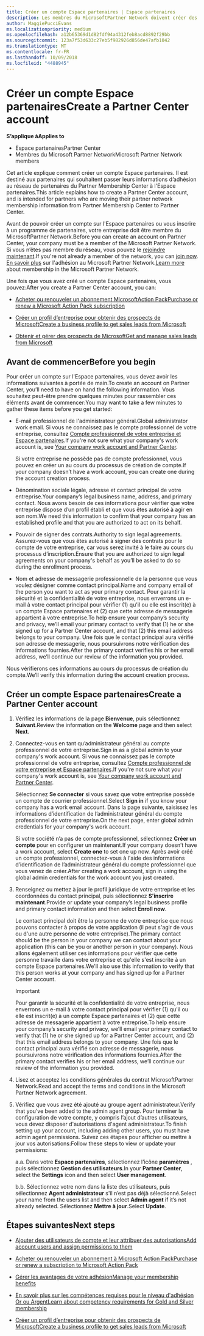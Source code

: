 ```yaml
---
title: Créer un compte Espace partenaires | Espace partenaires
description: Les membres du MicrosoftPartner Network doivent créer des comptes Espace partenaires pour gérer leurs revenus du réseau et leurs compétences, ainsi que créer un profil d’entreprise.
author: MaggiePucciEvans
ms.localizationpriority: medium
ms.openlocfilehash: a12b65369d1d82fdf94a4312feb8acd8892f29bb
ms.sourcegitcommit: 123a7f53d633c27eb5f982926d856de47afb1042
ms.translationtype: MT
ms.contentlocale: fr-FR
ms.lasthandoff: 10/09/2018
ms.locfileid: "4488945"
---
```

# <a name="create-a-partner-center-account"></a><span data-ttu-id="cd43a-103">Créer un compte Espace partenaires</span><span class="sxs-lookup"><span data-stu-id="cd43a-103">Create a Partner Center account</span></span>

**<span data-ttu-id="cd43a-104">S’applique à</span><span class="sxs-lookup"><span data-stu-id="cd43a-104">Applies to</span></span>**

-   <span data-ttu-id="cd43a-105">Espace partenaires</span><span class="sxs-lookup"><span data-stu-id="cd43a-105">Partner Center</span></span>
-   <span data-ttu-id="cd43a-106">Membres du Microsoft Partner Network</span><span class="sxs-lookup"><span data-stu-id="cd43a-106">Microsoft Partner Network members</span></span>


<span data-ttu-id="cd43a-107">Cet article explique comment créer un compte Espace partenaires. Il est destiné aux partenaires qui souhaitent passer leurs informations d’adhésion au réseau de partenaires du Partner Membership Center à l'Espace partenaires.</span><span class="sxs-lookup"><span data-stu-id="cd43a-107">This article explains how to create a Partner Center account, and is intended for partners who are moving their partner network membership information from Partner Membership Center to Partner Center.</span></span> 

<span data-ttu-id="cd43a-108">Avant de pouvoir créer un compte sur l'Espace partenaires ou vous inscrire à un programme de partenaires, votre entreprise doit être membre du MicrosoftPartner Network.</span><span class="sxs-lookup"><span data-stu-id="cd43a-108">Before you can create an account on Partner Center, your company must be a member of the Microsoft Partner Network.</span></span> <span data-ttu-id="cd43a-109">Si vous n’êtes pas membre du réseau, vous pouvez le [rejoindre maintenant](https://partners.microsoft.com/PartnerProgram/simplifiedenrollment.aspx).</span><span class="sxs-lookup"><span data-stu-id="cd43a-109">If you're not already a member of the network, you can [join now](https://partners.microsoft.com/PartnerProgram/simplifiedenrollment.aspx).</span></span>  <span data-ttu-id="cd43a-110">[En savoir plus](https://partner.microsoft.com/membership) sur l'adhésion au Microsoft Partner Network.</span><span class="sxs-lookup"><span data-stu-id="cd43a-110">[Learn more](https://partner.microsoft.com/membership) about membership in the Microsoft Partner Network.</span></span>  

<span data-ttu-id="cd43a-111">Une fois que vous avez créé un compte Espace partenaires, vous pouvez:</span><span class="sxs-lookup"><span data-stu-id="cd43a-111">After you create a Partner Center account, you can:</span></span>

-   [<span data-ttu-id="cd43a-112">Acheter ou renouveler un abonnement MicrosoftAction Pack</span><span class="sxs-lookup"><span data-stu-id="cd43a-112">Purchase or renew a Microsoft Action Pack subscription</span></span>](mpn-get-action-pack.md)

-   [<span data-ttu-id="cd43a-113">Créer un profil d’entreprise pour obtenir des prospects de Microsoft</span><span class="sxs-lookup"><span data-stu-id="cd43a-113">Create a business profile to get sales leads from Microsoft</span></span>](create-a-marketing-profile.md)

-   [<span data-ttu-id="cd43a-114">Obtenir et gérer des prospects de Microsoft</span><span class="sxs-lookup"><span data-stu-id="cd43a-114">Get and manage sales leads from Microsoft</span></span>](responding-to-referrals.md)

## <a name="before-you-begin"></a><span data-ttu-id="cd43a-115">Avant de commencer</span><span class="sxs-lookup"><span data-stu-id="cd43a-115">Before you begin</span></span>

<span data-ttu-id="cd43a-116">Pour créer un compte sur l'Espace partenaires, vous devez avoir les informations suivantes à portée de main.</span><span class="sxs-lookup"><span data-stu-id="cd43a-116">To create an account on Partner Center, you’ll need to have on hand the following information.</span></span> <span data-ttu-id="cd43a-117">Vous souhaitez peut-être prendre quelques minutes pour rassembler ces éléments avant de commencer:</span><span class="sxs-lookup"><span data-stu-id="cd43a-117">You may want to take a few minutes to gather these items before you get started:</span></span>

-   <span data-ttu-id="cd43a-118">E-mail professionnel de l'administrateur général.</span><span class="sxs-lookup"><span data-stu-id="cd43a-118">Global administrator work email.</span></span> <span data-ttu-id="cd43a-119">Si vous ne connaissez pas le compte professionnel de votre entreprise, consultez [Compte professionnel de votre entreprise et Espace partenaires](azure-active-directory-tenants-and-partner-center.md).</span><span class="sxs-lookup"><span data-stu-id="cd43a-119">If you're not sure what your company's work account is, see [Your company work account and Partner Center](azure-active-directory-tenants-and-partner-center.md).</span></span>

    <span data-ttu-id="cd43a-120">Si votre entreprise ne possède pas de compte professionnel, vous pouvez en créer un au cours du processus de création de compte.</span><span class="sxs-lookup"><span data-stu-id="cd43a-120">If your company doesn’t have a work account, you can create one during the account creation process.</span></span> 

-   <span data-ttu-id="cd43a-121">Dénomination sociale légale, adresse et contact principal de votre entreprise.</span><span class="sxs-lookup"><span data-stu-id="cd43a-121">Your company’s legal business name, address, and primary contact.</span></span> <span data-ttu-id="cd43a-122">Nous avons besoin de ces informations pour vérifier que votre entreprise dispose d’un profil établi et que vous êtes autorisé à agir en son nom.</span><span class="sxs-lookup"><span data-stu-id="cd43a-122">We need this information to confirm that your company has an established profile and that you are authorized to act on its behalf.</span></span> 

-   <span data-ttu-id="cd43a-123">Pouvoir de signer des contrats.</span><span class="sxs-lookup"><span data-stu-id="cd43a-123">Authority to sign legal agreements.</span></span> <span data-ttu-id="cd43a-124">Assurez-vous que vous êtes autorisé à signer des contrats pour le compte de votre entreprise, car vous serez invité à le faire au cours du processus d’inscription.</span><span class="sxs-lookup"><span data-stu-id="cd43a-124">Ensure that you are authorized to sign legal agreements on your company's behalf as you’ll be asked to do so during the enrollment process.</span></span>

-   <span data-ttu-id="cd43a-125">Nom et adresse de messagerie professionnelle de la personne que vous voulez désigner comme contact principal.</span><span class="sxs-lookup"><span data-stu-id="cd43a-125">Name and company email of the person you want to act as your primary contact.</span></span> <span data-ttu-id="cd43a-126">Pour garantir la sécurité et la confidentialité de votre entreprise, nous enverrons un e-mail à votre contact principal pour vérifier (1) qu'il ou elle est inscrit(e) à un compte Espace partenaires et (2) que cette adresse de messagerie appartient à votre entreprise.</span><span class="sxs-lookup"><span data-stu-id="cd43a-126">To help ensure your company’s security and privacy, we’ll email your primary contact to verify that (1) he or she signed up for a Partner Center account, and that (2) this email address belongs to your company.</span></span> <span data-ttu-id="cd43a-127">Une fois que le contact principal aura vérifié son adresse de messagerie, nous poursuivrons notre vérification des informations fournies.</span><span class="sxs-lookup"><span data-stu-id="cd43a-127">After the primary contact verifies his or her email address, we’ll continue our review of the information you provided.</span></span>

<span data-ttu-id="cd43a-128">Nous vérifierons ces informations au cours du processus de création du compte.</span><span class="sxs-lookup"><span data-stu-id="cd43a-128">We’ll verify this information during the account creation process.</span></span> 
 
## <a name="create-a-partner-center-account"></a><span data-ttu-id="cd43a-129">Créer un compte Espace partenaires</span><span class="sxs-lookup"><span data-stu-id="cd43a-129">Create a Partner Center account</span></span>

1.  <span data-ttu-id="cd43a-130">Vérifiez les informations de la page **Bienvenue**, puis sélectionnez **Suivant**.</span><span class="sxs-lookup"><span data-stu-id="cd43a-130">Review the information on the **Welcome** page and then select **Next**.</span></span>

2.  <span data-ttu-id="cd43a-131">Connectez-vous en tant qu’administrateur général au compte professionnel de votre entreprise.</span><span class="sxs-lookup"><span data-stu-id="cd43a-131">Sign in as a global admin to your company's work account.</span></span> <span data-ttu-id="cd43a-132">Si vous ne connaissez pas le compte professionnel de votre entreprise, consultez [Compte professionnel de votre entreprise et Espace partenaires](azure-active-directory-tenants-and-partner-center.md).</span><span class="sxs-lookup"><span data-stu-id="cd43a-132">If you're not sure what your company's work account is, see [Your company work account and Partner Center](azure-active-directory-tenants-and-partner-center.md).</span></span>

    <span data-ttu-id="cd43a-133">Sélectionnez **Se connecter** si vous savez que votre entreprise possède un compte de courrier professionnel.</span><span class="sxs-lookup"><span data-stu-id="cd43a-133">Select **Sign in** if you know your company has a work email account.</span></span> <span data-ttu-id="cd43a-134">Dans la page suivante, saisissez les informations d’identification de l’administrateur général du compte professionnel de votre entreprise.</span><span class="sxs-lookup"><span data-stu-id="cd43a-134">On the next page, enter global admin credentials for your company's work account.</span></span> 

    <span data-ttu-id="cd43a-135">Si votre société n’a pas de compte professionnel, sélectionnez **Créer un compte** pour en configurer un maintenant.</span><span class="sxs-lookup"><span data-stu-id="cd43a-135">If your company doesn’t have a work account, select **Create one** to set one up now.</span></span> <span data-ttu-id="cd43a-136">Après avoir créé un compte professionnel, connectez-vous à l'aide des informations d’identification de l’administrateur général du compte professionnel que vous venez de créer.</span><span class="sxs-lookup"><span data-stu-id="cd43a-136">After creating a work account, sign in using the global admin credentials for the work account you just created.</span></span>

3.  <span data-ttu-id="cd43a-137">Renseignez ou mettez à jour le profil juridique de votre entreprise et les coordonnées du contact principal, puis sélectionnez **S’inscrire maintenant**.</span><span class="sxs-lookup"><span data-stu-id="cd43a-137">Provide or update your company’s legal business profile and primary contact information and then select **Enroll now**.</span></span> 

    <span data-ttu-id="cd43a-138">Le contact principal doit être la personne de votre entreprise que nous pouvons contacter à propos de votre application (il peut s'agir de vous ou d'une autre personne de votre entreprise).</span><span class="sxs-lookup"><span data-stu-id="cd43a-138">The primary contact should be the person in your company we can contact about your application (this can be you or another person in your company).</span></span> <span data-ttu-id="cd43a-139">Nous allons également utiliser ces informations pour vérifier que cette personne travaille dans votre entreprise et qu'elle s'est inscrite à un compte Espace partenaires.</span><span class="sxs-lookup"><span data-stu-id="cd43a-139">We'll also use this information to verify that this person works at your company and has signed up for a Partner Center account.</span></span>

    > [!IMPORTANT]  
    > <span data-ttu-id="cd43a-140">Pour garantir la sécurité et la confidentialité de votre entreprise, nous enverrons un e-mail à votre contact principal pour vérifier (1) qu'il ou elle est inscrit(e) à un compte Espace partenaires et (2) que cette adresse de messagerie appartient à votre entreprise.</span><span class="sxs-lookup"><span data-stu-id="cd43a-140">To help ensure your company’s security and privacy, we’ll email your primary contact to verify that (1) he or she signed up for a Partner Center account, and (2) that this email address belongs to your company.</span></span> <span data-ttu-id="cd43a-141">Une fois que le contact principal aura vérifié son adresse de messagerie, nous poursuivrons notre vérification des informations fournies.</span><span class="sxs-lookup"><span data-stu-id="cd43a-141">After the primary contact verifies his or her email address, we’ll continue our review of the information you provided.</span></span>

4.  <span data-ttu-id="cd43a-142">Lisez et acceptez les conditions générales du contrat MicrosoftPartner Network.</span><span class="sxs-lookup"><span data-stu-id="cd43a-142">Read and accept the terms and conditions in the Microsoft Partner Network agreement.</span></span> 

5.  <span data-ttu-id="cd43a-143">Vérifiez que vous avez été ajouté au groupe agent administrateur.</span><span class="sxs-lookup"><span data-stu-id="cd43a-143">Verify that you’ve been added to the admin agent group.</span></span> <span data-ttu-id="cd43a-144">Pour terminer la configuration de votre compte, y compris l’ajout d’autres utilisateurs, vous devez disposer d'autorisations d'agent administrateur.</span><span class="sxs-lookup"><span data-stu-id="cd43a-144">To finish setting up your account, including adding other users, you must have admin agent permissions.</span></span> <span data-ttu-id="cd43a-145">Suivez ces étapes pour afficher ou mettre à jour vos autorisations:</span><span class="sxs-lookup"><span data-stu-id="cd43a-145">Follow these steps to view or update your permissions:</span></span>

    <span data-ttu-id="cd43a-146">a.</span><span class="sxs-lookup"><span data-stu-id="cd43a-146">a.</span></span> <span data-ttu-id="cd43a-147">Dans votre **Espace partenaires**, sélectionnez l’icône **paramètres** , puis sélectionnez **Gestion des utilisateurs**.</span><span class="sxs-lookup"><span data-stu-id="cd43a-147">In your **Partner Center**, select the **Settings** icon and then select **User management**.</span></span>  

    <span data-ttu-id="cd43a-148">b.</span><span class="sxs-lookup"><span data-stu-id="cd43a-148">b.</span></span> <span data-ttu-id="cd43a-149">Sélectionnez votre nom dans la liste des utilisateurs, puis sélectionnez **Agent administrateur** s'il n’est pas déjà sélectionné.</span><span class="sxs-lookup"><span data-stu-id="cd43a-149">Select your name from the users list and then select **Admin agent** if it’s not already selected.</span></span> <span data-ttu-id="cd43a-150">Sélectionnez **Mettre à jour**.</span><span class="sxs-lookup"><span data-stu-id="cd43a-150">Select **Update**.</span></span>  

## <a name="next-steps"></a><span data-ttu-id="cd43a-151">Étapes suivantes</span><span class="sxs-lookup"><span data-stu-id="cd43a-151">Next steps</span></span>

-   [<span data-ttu-id="cd43a-152">Ajouter des utilisateurs de compte et leur attribuer des autorisations</span><span class="sxs-lookup"><span data-stu-id="cd43a-152">Add account users and assign permissions to them</span></span>](create-user-accounts-and-set-permissions.md)

-   [<span data-ttu-id="cd43a-153">Acheter ou renouveler un abonnement à Microsoft Action Pack</span><span class="sxs-lookup"><span data-stu-id="cd43a-153">Purchase or renew a subscription to Microsoft Action Pack</span></span>](mpn-get-action-pack.md)

-   [<span data-ttu-id="cd43a-154">Gérer les avantages de votre adhésion</span><span class="sxs-lookup"><span data-stu-id="cd43a-154">Manage your membership benefits</span></span>](manage-your-partner-network-benefits.md)

-   [<span data-ttu-id="cd43a-155">En savoir plus sur les compétences requises pour le niveau d'adhésion Or ou Argent</span><span class="sxs-lookup"><span data-stu-id="cd43a-155">Learn about competency requirements for Gold and Silver membership</span></span>](https://partner.microsoft.com/membership/competencies)

-   [<span data-ttu-id="cd43a-156">Créer un profil d’entreprise pour obtenir des prospects de Microsoft</span><span class="sxs-lookup"><span data-stu-id="cd43a-156">Create a business profile to get sales leads from Microsoft</span></span>](create-a-marketing-profile.md)
